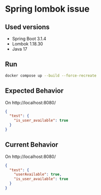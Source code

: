 # Spring lombok issue

## Used versions

- Spring Boot 3.1.4
- Lombok 1.18.30
- Java 17

## Run

```bash
docker compose up --build --force-recreate
```

## Expected Behavior

On http://localhost:8080/

```json
{
  "test": {
    "is_user_available": true
  }
}
```

## Current Behavior

On http://localhost:8080/

```json
{
  "test": {
    "userAvailable": true,
    "is_user_available": true
  }
}
```

